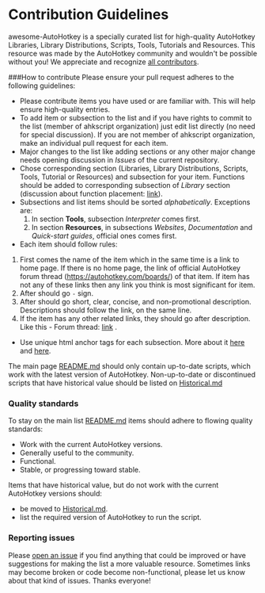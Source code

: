 # Contribution Guidelines
awesome-AutoHotkey is a specially curated list for high-quality AutoHotkey Libraries, Library Distributions, Scripts, Tools, Tutorials and Resources.
This resource was made by the AutoHotkey community and wouldn't be possible without you! We appreciate and recognize [all contributors](https://github.com/ahkscript/awesome-AutoHotkey/graphs/contributors).


###How to contribute
Please ensure your pull request adheres to the following guidelines:
- Please contribute items you have used or are familiar with. This will help ensure high-quality entries.
- To add item or subsection to the list and if you have rights to commit to the list (member of ahkscript organization) just edit list directly (no need for special discussion). If you are not member of ahkscript organization, make an individual pull request for each item.
- Major changes to the list like adding sections or any other major change needs opening discussion in *Issues* of the current repository.
- Chose corresponding section (Libraries, Library Distributions, Scripts, Tools, Tutorial or Resources) and subsection for your item. Functions should be added to corresponding subsection of *Library* section (discussion about function placement: [link](https://github.com/ahkscript/awesome-AutoHotkey/issues/35)).
- Subsections and list items should be sorted *alphabetically*. Exceptions are:
  1. In section **Tools**, subsection *Interpreter* comes first.
  3. In section **Resources**, in subsections *Websites*, *Documentation* and *Quick-start guides*, official ones comes first. 
- Each item should follow rules:
 1. First comes the name of the item which in the same time is a link to home page. If there is no home page, the link of official AutoHotkey forum thread (https://autohotkey.com/boards/) of that item. If item has not any of these links then any link you think is most significant for item. 
 2. After should go `-` sign. 
 3. After should go short, clear, concise, and non-promotional description. Descriptions should follow the link, on the same line.
 4. If the item has any other related links, they should go after description. Like this - Forum thread: [link](http://link) .
- Use unique html anchor tags for each subsection. More about it [here](https://github.com/ahkscript/awesome-AutoHotkey/issues/12) and [here](https://github.com/ahkscript/awesome-AutoHotkey/issues/2#issuecomment-52114056).

The main page [README.md](https://github.com/ahkscript/awesome-AutoHotkey/blob/master/README.md) should only contain up-to-date scripts, which work with the latest version of AutoHotkey. Non-up-to-date or discontinued scripts that have historical value should be listed on [Historical.md](https://github.com/ahkscript/awesome-AutoHotkey/blob/master/Historical.md)

### Quality standards
To stay on the main list [README.md](https://github.com/ahkscript/awesome-AutoHotkey/blob/master/README.md) items should adhere to flowing quality standards:
- Work with the current AutoHotkey versions.
- Generally useful to the community.
- Functional.
- Stable, or progressing toward stable.

Items that have historical value, but do not work with the current AutoHotkey versions should:
- be moved to [Historical.md](https://github.com/ahkscript/awesome-AutoHotkey/blob/master/Historical.md).
- list the required version of AutoHotkey to run the script.

### Reporting issues
Please [open an issue](https://github.com/ahkscript/awesome-AutoHotkey/issues/new) if you find anything that could be improved or have suggestions for making the list a more valuable resource. Sometimes links may become broken or code become non-functional, please let us know about that kind of issues. Thanks everyone!
